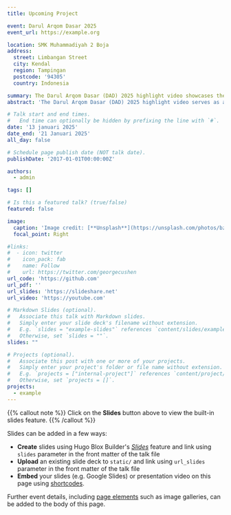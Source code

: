 ```yaml
---
title: Upcoming Project

event: Darul Arqom Dasar 2025
event_url: https://example.org

location: SMK Muhammadiyah 2 Boja
address:
  street: Limbangan Street
  city: Kendal
  region: Tampingan
  postcode: '94305'
  country: Indonesia

summary: The Darul Arqom Dasar (DAD) 2025 highlight video showcases the event's activities, values, and spirit of Islamic-based leadership and intellectual development. It aims to inspire IMM cadres and serve as both promotional content for future participants and valuable documentation for the organizers.
abstract: 'The Darul Arqom Dasar (DAD) 2025 highlight video serves as a visual documentation that captures the series of activities, enthusiasm, and values instilled throughout the event. This video aims to convey the importance of cadre development rooted in Islamic values, leadership, and intellectualism. Through dynamic visuals, event footage, participant testimonials, and supporting cinematic effects, the video is expected to inspire and strengthen the spirit of cadre formation within the Muhammadiyah Student Association (IMM). Additionally, this video serves as an engaging promotional tool for prospective participants and a valuable documentation for the organizing committee and all involved parties.'

# Talk start and end times.
#   End time can optionally be hidden by prefixing the line with `#`.
date: '13 januari 2025'
date_end: '21 Januari 2025'
all_day: false

# Schedule page publish date (NOT talk date).
publishDate: '2017-01-01T00:00:00Z'

authors:
  - admin

tags: []

# Is this a featured talk? (true/false)
featured: false

image:
  caption: 'Image credit: [**Unsplash**](https://unsplash.com/photos/bzdhc5b3Bxs)'
  focal_point: Right

#links:
#  - icon: twitter
#    icon_pack: fab
#    name: Follow
#    url: https://twitter.com/georgecushen
url_code: 'https://github.com'
url_pdf: ''
url_slides: 'https://slideshare.net'
url_video: 'https://youtube.com'

# Markdown Slides (optional).
#   Associate this talk with Markdown slides.
#   Simply enter your slide deck's filename without extension.
#   E.g. `slides = "example-slides"` references `content/slides/example-slides.md`.
#   Otherwise, set `slides = ""`.
slides: ""

# Projects (optional).
#   Associate this post with one or more of your projects.
#   Simply enter your project's folder or file name without extension.
#   E.g. `projects = ["internal-project"]` references `content/project/deep-learning/index.md`.
#   Otherwise, set `projects = []`.
projects:
  - example
---
```


{{% callout note %}}
Click on the **Slides** button above to view the built-in slides feature.
{{% /callout %}}

Slides can be added in a few ways:

- **Create** slides using Hugo Blox Builder's [_Slides_](https://docs.hugoblox.com/reference/content-types/) feature and link using `slides` parameter in the front matter of the talk file
- **Upload** an existing slide deck to `static/` and link using `url_slides` parameter in the front matter of the talk file
- **Embed** your slides (e.g. Google Slides) or presentation video on this page using [shortcodes](https://docs.hugoblox.com/reference/markdown/).

Further event details, including [page elements](https://docs.hugoblox.com/reference/markdown/) such as image galleries, can be added to the body of this page.
